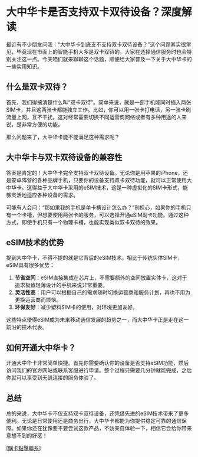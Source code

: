 # 大中华卡是否支持双卡双待设备？深度解读

最近有不少朋友问我：“大中华卡到底支不支持双卡双待设备？”这个问题其实很常见，毕竟现在市面上的智能手机大多是双卡双待的，大家在选择通信服务时也会特别关注这一点。今天咱们就来聊聊这个话题，顺便给大家普及一下关于大中华卡的一些实用知识。

## 什么是双卡双待？

首先，我们得搞清楚什么叫“双卡双待”。简单来说，就是一部手机能同时插入两张SIM卡，并且这两张卡都能独立工作。比如，你可以用一张卡打电话，另一张卡刷流量上网，互不干扰。这对经常需要切换不同运营商网络或者有多种用途的人来说，是非常方便的功能。

那么问题来了，大中华卡能不能满足这种需求呢？

## 大中华卡与双卡双待设备的兼容性

答案是肯定的！大中华卡完全支持双卡双待设备。无论你是用苹果的iPhone，还是安卓阵营的各种品牌手机，只要你的设备支持双卡双待功能，就可以正常使用大中华卡。这得益于大中华卡采用的eSIM技术，这是一种虚拟化的SIM卡形式，能够灵活地适应各种设备的需求。

可能有人会问：“那如果我的手机是单卡槽设计怎么办？”别担心，如果你的手机只有一个卡槽，但想要使用两张卡的服务，可以选择开通eSIM副卡功能。通过这种方式，即使手机只有一个物理卡槽，也能实现类似双卡双待的效果。

## eSIM技术的优势

提到大中华卡，不得不提的就是它背后的eSIM技术。相比于传统实体SIM卡，eSIM具有很多优势：

1. **节省空间**：eSIM直接集成在芯片上，不需要额外的空间放置实体卡，这对于追求极致轻薄设计的手机来说非常重要。
2. **灵活性高**：用户可以根据自己的需求随时切换运营商和服务计划，再也不用为更换运营商而烦恼。
3. **环保友好**：减少塑料SIM卡的使用，对环境更加友好。

这些特点使得eSIM成为未来移动通信发展的趋势之一，而大中华卡正是走在这一前沿的技术代表。

## 如何开通大中华卡？

开通大中华卡非常简单快捷。首先你需要确认你的设备是否支持eSIM功能，然后访问我们的官方网站或联系客服进行申请。整个过程只需要几分钟就能完成，之后你就可以享受到无缝连接的服务体验了。

## 总结

总的来说，大中华卡不仅支持双卡双待设备，还凭借先进的eSIM技术带来了更多便利。无论是日常使用还是商务出行，大中华卡都能为你提供稳定可靠的通信保障。如果你还在犹豫要不要尝试这款产品，不妨亲自体验一下，相信它会给你带来意想不到的好感！

[[購卡點擊聯系](https://t.me/s/esim1088)]
